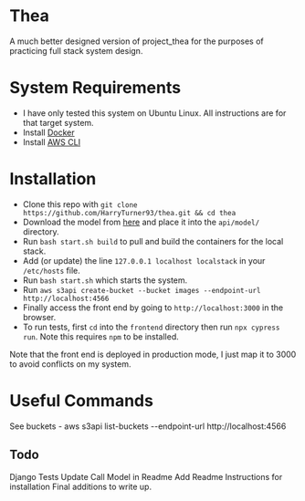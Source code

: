 # Thea
A much better designed version of project_thea for the purposes of practicing full stack system design.

# System Requirements

- I have only tested this system on Ubuntu Linux. All instructions are for that target system.
- Install [Docker](https://docs.docker.com/engine/install/)
- Install [AWS CLI](https://docs.aws.amazon.com/cli/latest/userguide/install-cliv2-linux.html)

# Installation

- Clone this repo with `git clone https://github.com/HarryTurner93/thea.git && cd thea `
- Download the model from [here](https://drive.google.com/file/d/1UUwsKd064Pw1cCk-CFPV8RR1igBkM5Df/view?usp=sharing) and place it into the `api/model/` directory.
- Run `bash start.sh build` to pull and build the containers for the local stack.
- Add (or update) the line `127.0.0.1 localhost localstack` in your `/etc/hosts` file.
- Run `bash start.sh` which starts the system.
- Run `aws s3api create-bucket --bucket images --endpoint-url http://localhost:4566`
- Finally access the front end by going to `http://localhost:3000` in the browser. 
- To run tests, first `cd` into the `frontend` directory then run `npx cypress run`. Note this requires `npm` to be installed.

Note that the front end is deployed in production mode, I just map it to 3000 to avoid conflicts on my system.

# Useful Commands
See buckets - aws s3api list-buckets --endpoint-url http://localhost:4566

## Todo
Django Tests
Update Call Model in Readme
Add Readme Instructions for installation
Final additions to write up.

